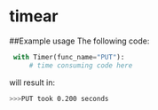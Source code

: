 # timear
##Example usage
The following code:
```python
 with Timer(func_name="PUT"):
     # time consuming code here
```

will result in:

```bash
>>>PUT took 0.200 seconds
```
